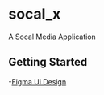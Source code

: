 # socal_x

A Socal Media Application

## Getting Started

-[Figma Ui Design](https://www.figma.com/design/LtHqGutvBCo4u1mKvhO8to/Social-Media-X-App-UI-Kit-(Community)?node-id=1201-8030&node-type=frame&t=UO6OinAOiKzetb7s-0)

